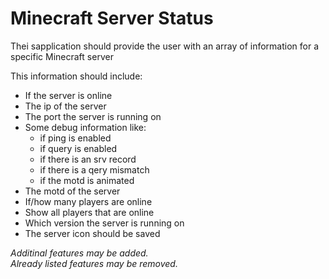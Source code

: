 # Minecraft Server Status

Thei sapplication should provide the user with an array of information for a specific Minecraft server

This information should include:

- If the server is online
- The ip of the server
- The port the server is running on
- Some debug information like:
    - if ping is enabled
    - if query is enabled
    - if there is an srv record
    - if there is a qery mismatch
    - if the motd is animated
- The motd of the server
- If/how many players are online
- Show all players that are online
- Which version the server is running on
- The server icon should be saved


*Additinal features may be added.  
Already listed features may be removed.*